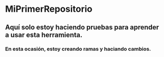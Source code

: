 # MiPrimerRepositorio

## Aquí solo estoy haciendo pruebas para aprender a usar esta herramienta.
### En esta ocasión, estoy creando ramas y haciando cambios.
